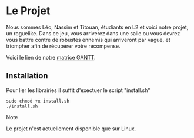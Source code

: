 
# Le Projet

Nous sommes Léo, Nassim et Titouan, étudiants en L2 et voici notre projet, un roguelike.
Dans ce jeu, vous arriverez dans une salle ou vous devrez vous battre contre de robustes ennemis qui arriveront par vague, et triompher afin de récupérer votre récompense.


Voici le lien de notre [matrice GANTT](https://docs.google.com/spreadsheets/d/1Mg9UQ9PWvGM-6L3-nj4hynLEFj7fFx33uv-HTwo-MKw/edit#gid=0).


##  Installation 

Pour lier les librairies il suffit d'exectuer le script "install.sh"
```
sudo chmod +x install.sh
./install.sh
```


> [!NOTE]
> Le projet n'est actuellement disponible que sur Linux.


